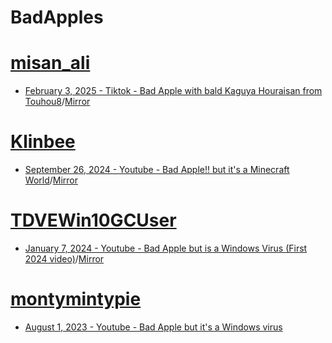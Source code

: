# BadApples

# [misan_ali](https://www.tiktok.com/@misan_ali)
- [February 3, 2025 - Tiktok - Bad Apple with bald Kaguya Houraisan from Touhou8](https://www.tiktok.com/@misan_ali/video/7466798468321856801)/[Mirror](https://www.youtube.com/watch?v=2nYZxMmlYe4)
# [Klinbee](https://www.youtube.com/@Klinbee)
- [September 26, 2024 - Youtube - Bad Apple!! but it's a Minecraft World](https://www.youtube.com/watch?v=RN3QW9SVnds)/[Mirror](https://www.youtube.com/watch?v=sdF9y3UFR58)
# [TDVEWin10GCUser](https://www.youtube.com/@TDVEWin10GCUser)
- [January 7, 2024 - Youtube -  Bad Apple but is a Windows Virus (First 2024 video)](https://www.youtube.com/watch?v=eFSVK3B7yTs)/[Mirror](https://www.youtube.com/watch?v=kjTYVHcTA-E)
# [montymintypie](https://www.youtube.com/@montymintypie)
- [August 1, 2023 - Youtube - Bad Apple but it's a Windows virus](https://www.youtube.com/watch?v=EZpZwunMzuE)
